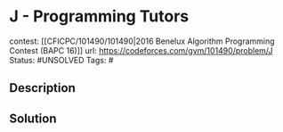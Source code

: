 # J - Programming Tutors

contest: [[CFICPC/101490/101490|2016 Benelux Algorithm Programming Contest (BAPC 16)]]
url: https://codeforces.com/gym/101490/problem/J
Status: #UNSOLVED
Tags: #

## Description

## Solution


